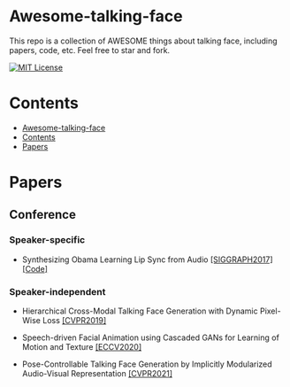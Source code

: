 # Awesome-talking-face
This repo is a collection of AWESOME things about talking face, including papers, code, etc. Feel free to star and fork.

[![MIT License](https://img.shields.io/badge/license-MIT-green.svg)](https://opensource.org/licenses/MIT) 


# Contents
- [Awesome-talking-face](#awesome-talking-face)
- [Contents](#contents)
- [Papers](#papers)


# Papers

## **Conference**

### Speaker-specific
- Synthesizing Obama Learning Lip Sync from Audio [[SIGGRAPH2017]](https://grail.cs.washington.edu/projects/AudioToObama/siggraph17_obama.pdf) [[Code]](https://github.com/supasorn/synthesizing_obama_network_training)


### Speaker-independent
- Hierarchical Cross-Modal Talking Face Generation with Dynamic Pixel-Wise Loss [[CVPR2019]](https://arxiv.org/pdf/1905.03820.pdf)

- Speech-driven Facial Animation using Cascaded GANs for Learning of Motion and Texture [[ECCV2020]](https://www.ecva.net/papers/eccv_2020/papers_ECCV/papers/123750409.pdf)

- Pose-Controllable Talking Face Generation by Implicitly Modularized Audio-Visual Representation [[CVPR2021]](https://arxiv.org/pdf/2104.11116.pdf)
